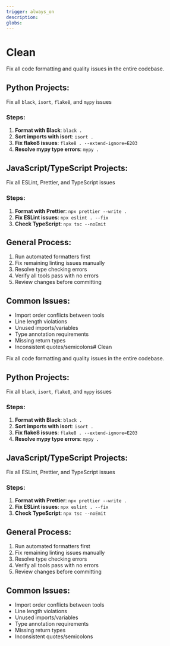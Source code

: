 ```yaml
---
trigger: always_on
description:
globs:
---
```


# Clean

Fix all code formatting and quality issues in the entire codebase.

## Python Projects:
Fix all `black`, `isort`, `flake8`, and `mypy` issues

### Steps:
1. **Format with Black**: `black .`
2. **Sort imports with isort**: `isort .`
3. **Fix flake8 issues**: `flake8 . --extend-ignore=E203`
4. **Resolve mypy type errors**: `mypy .`

## JavaScript/TypeScript Projects:
Fix all ESLint, Prettier, and TypeScript issues

### Steps:
1. **Format with Prettier**: `npx prettier --write .`
2. **Fix ESLint issues**: `npx eslint . --fix`
3. **Check TypeScript**: `npx tsc --noEmit`

## General Process:
1. Run automated formatters first
2. Fix remaining linting issues manually
3. Resolve type checking errors
4. Verify all tools pass with no errors
5. Review changes before committing

## Common Issues:
- Import order conflicts between tools
- Line length violations
- Unused imports/variables
- Type annotation requirements
- Missing return types
- Inconsistent quotes/semicolons# Clean

Fix all code formatting and quality issues in the entire codebase.

## Python Projects:
Fix all `black`, `isort`, `flake8`, and `mypy` issues

### Steps:
1. **Format with Black**: `black .`
2. **Sort imports with isort**: `isort .`
3. **Fix flake8 issues**: `flake8 . --extend-ignore=E203`
4. **Resolve mypy type errors**: `mypy .`

## JavaScript/TypeScript Projects:
Fix all ESLint, Prettier, and TypeScript issues

### Steps:
1. **Format with Prettier**: `npx prettier --write .`
2. **Fix ESLint issues**: `npx eslint . --fix`
3. **Check TypeScript**: `npx tsc --noEmit`

## General Process:
1. Run automated formatters first
2. Fix remaining linting issues manually
3. Resolve type checking errors
4. Verify all tools pass with no errors
5. Review changes before committing

## Common Issues:
- Import order conflicts between tools
- Line length violations
- Unused imports/variables
- Type annotation requirements
- Missing return types
- Inconsistent quotes/semicolons